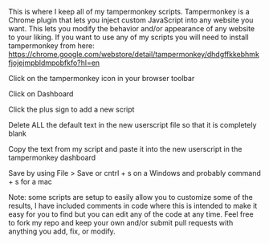 This is where I keep all of my tampermonkey scripts.
Tampermonkey is a Chrome plugin that lets you inject custom JavaScript into any website you want.
This lets you modify the behavior and/or appearance of any website to your liking.
If you want to use any of my scripts you will need to install tampermonkey from here: 
https://chrome.google.com/webstore/detail/tampermonkey/dhdgffkkebhmkfjojejmpbldmpobfkfo?hl=en

Click on the tampermonkey icon in your browser toolbar

Click on Dashboard

Click the plus sign to add a new script

Delete ALL the default text in the new userscript file so that it is completely blank

Copy the text from my script and paste it into the new userscript in the tampermonkey dashboard

Save by using File > Save or cntrl + s on a Windows and probably command + s for a mac

Note: some scripts are setup to easily allow you to customize some of the results, I have included comments in code where this is intended to make it easy for you to find but you can edit any of the code at any time. Feel free to fork my repo and keep your own and/or submit pull requests with anything you add, fix, or modify. 